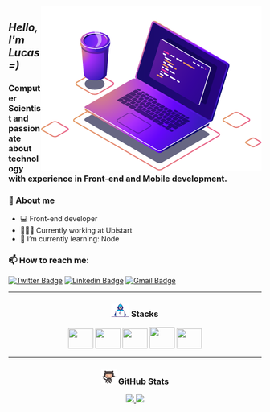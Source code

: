    <img src=".github/computer.png"  align="right" alt="Computador">

***<h2 align="left">Hello, I'm Lucas =)***
<h3>Computer Scientist and passionate about technology with experience in Front-end and Mobile development. </h3>

 **<h3>💬 About me**</h3>
- 💻 Front-end developer
- 👨🏻‍💻 Currently working at Ubistart
- 🌱 I’m currently learning: Node



**<h3>📫 How to reach me: </h3>**

[![Twitter Badge](https://img.shields.io/badge/-@dlucascampelo-6633cc?style=flat-square&labelColor=6633cc&logo=twitter&logoColor=white&link=https://twitter.com/dlucascampelo)](https://twitter.com/dlucascampelo)
[![Linkedin Badge](https://img.shields.io/badge/-Lucas%20Campelo-6633cc?style=flat-square&logo=Linkedin&logoColor=&link=https://https://www.linkedin.com/in/lucas-campelo-858562186/)](https://www.linkedin.com/in/lucas-campelo-858562186/)
[![Gmail Badge](https://img.shields.io/badge/-dvlucascampelo@gmail.com-6633cc?style=flat-square&logo=Gmail&logoColor=white&link=mailto:diego.schell.f@gmail.com)](mailto:dvlucascampelo@gmail.com)

---

**<h3 align="center"><img src=".github/de.gif" width="35px"> Stacks**</h3>

 <div align="center" style="display: inline_block"> 

[<img height="40" width="50" src="https://cdn.worldvectorlogo.com/logos/logo-javascript.svg">](https://www.javascript.com/)
[<img height="40" width="50" src="https://cdn.worldvectorlogo.com/logos/typescript.svg">](https://www.typescriptlang.org/)
[<img height="40" width="50" src="https://cdn.worldvectorlogo.com/logos/react-2.svg">](https://reactjs.org)
[<img height="43" width="50" src="https://cdn.worldvectorlogo.com/logos/react-native-1.svg">](https://reactnative.dev/)
[<img height="40" width="50" src="https://cdn.worldvectorlogo.com/logos/nodejs-1.svg">](https://nodejs.org/)
   

</div>
</h3>

---

**<h3 align="center"><img src=".github/octocat.gif" width="30px"> GitHub Stats**</h3>


<div align="center">
  <a href="https://github.com/dlucascampelo">
  <img height="160em" src="https://github-readme-stats.vercel.app/api?username=dlucascampelo&count_private=true&theme=radical"/>
  <img height="160em" src="https://github-readme-stats.vercel.app/api/top-langs/?username=dlucascampelo&layout=compact&langs_count=7&theme=radical"/>
 </div>
